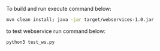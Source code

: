 To build and run execute command below:

```sh
mvn clean install; java -jar target/webservices-1.0.jar
```

to test webservice run command below:

```sh
python3 test_ws.py
```
